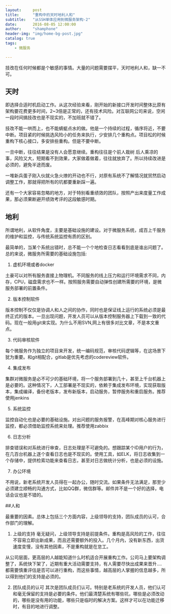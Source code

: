 ```yaml
---
layout:     post
title:      "重构中的天时地利人和"
subtitle:   "从SSH单体应用到微服务架构-2"
date:       2016-08-05 12:00:00
author:     "shamphone"
header-img: "img/home-bg-post.jpg"
catalog: true
tags:
    - 微服务

---
```


技改在任何时候都是个敏感的事情。大量的问题需要摆平，天时地利人和，缺一不可。

## 天时

即选择合适时机启动工作。从这次经验来看，刚开始的新接口开发时间整体比原有架构要花费更多时间，2~3倍是正常的，还有技术风险。对互联网公司来说，空闲一段时间搞技改也是不现实的，不加班就不错了。

技改不能一哄而上，也不能蜻蜓点水的做。他是一个持续的过程，循序将近，不要中断。项目紧的时候挑选风险小的任务来执行，少安排几个重构点。项目松的时候重构下核心接口，多安排些重构。但是不要中断。

一旦中断，往往结果是没有人会愿意继续。重构往往是个前人栽树 后人乘凉的事，风险又大，短期看不到效果，大家做着做着，往往就放弃了。所以持续改进是必须的，避免半途而废。

一堆新兵蛋子刚入伙就火急火燎的开动也不行，对原有系统不了解情况就贸然启动调整工作，那就得把所有的坑都要重新踩一遍。

还有一个大家容易忽略的地方，对于特别看重绩效的团队，按照产出来度量工作成果，那必须果断避开绩效考评的这段敏感时期。

## 地利

所谓地利，从软件角度，主要是基础设施的建设。对于微服务系统，成百上千服务的维护和监控，与传统系统监控有质的区别。

最简单的，当某个系统出错时，总不能一个个地检查日志看看到底是谁出问题了。总的来说，微服务所需要的基础设施包括:

1. 虚机环境或者docker

土豪可以对所有服务直接上物理机。不同服务的线上压力和运行环境需求不同，内存，CPU，磁盘需求也不一样。按照服务需要自动弹性创建所需要的环境，是微服务部署的前置条件。

2. 版本控制软件

版本控制不仅仅是协调人和人之间的协作，同时也是保证线上运行的系统必须是最终正式的版本。一旦出现问题，开发人员可以从版本控制服务器上下载到一致的代码。现在一般用git来实现。为什么不用SVN,网上有很多对比文章，不是本文重点。

3. 代码审核软件

每个微服务作为独立的项目来开发，统一编码规范，审核代码逻辑等，在这场景下犹为重要。和git相配合，gitlab是优先考虑的codereview软件。

4. 集成发布

集群对微服务是必不可少的基础环境，将一个服务部署到几十，甚至上千台机器上是必要的。这种情况下，人工部署是不现实的，依赖于集成发布环境，实现获取版本，集成编译，备份老版本，发布新版本，启动服务，暂停服务和重启服务。推荐使用jenkins

5. 系统监控

监控自动化也是必要的基础设施。对出问题的服务报警，在高峰期对核心服务进行监控，都必须借助监控系统来处理。推荐使用zabbix

6. 日志分析

排查错误和对系统进行审查，日志处理是不可避免的。想跟踪某个ID用户的行为，在几百台机器上逐个查看日志也是不现实的。使用工具，如ELK，将日志收集到一个存储中，提供检索功能来查看日志，甚至对日志做统计分析，也是必须的设施。

7. 办公环境

不用说，新老系统开发人员得在一起办公，随时交流。如果条件无法满足，那至少必须建立顺畅的沟通方式，比如QQ群，微信群等。邮件并不是一个好的选择，电话会议也是不错的。

##人和

最重要的因素。总体上包括三个方面内容，上级领导的支持，团队成员的认可，合作部门的理解。

1. 上级的支持
毫无疑问，上级领导支持是前提条件。重构是高风险的工作，往往不容易立即出新成果，而且还需要额外的投入。几个月内，没有新东西，出货速度变慢，没有其他因素，不是重构就是在怠工。

从公司层面，更高层的人越能知道什么时机适合开展重构工作。公司马上要架构调整了，系统快下架了，近期有重大活动需要支持，有人需要尽快出成果来晋升....都需要慎重评估是否可以进行重构，而这些事情，越高层的人掌握的信息越多，所以得到他们的支持是必须的。

2. 团队成员的认可
其次是团队成员们认可。特别是老系统的开发人员，他们认可和毫无保留的支持是必要的条件。他们最清楚系统有哪些坑，哪些是必须改动的，哪些是没有用的功能，哪些只是临时的解决方案。这样才可以在功能迁移时，有目的地进行调整。